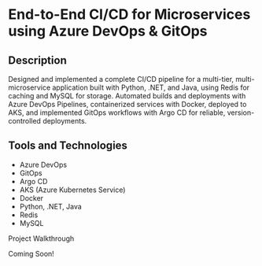 <h1>End-to-End CI/CD for Microservices using Azure DevOps & GitOps </h1>


<h2>Description</h2>
Designed and implemented a complete CI/CD pipeline for a multi-tier, multi-microservice application built with Python, .NET, and Java, using Redis for caching and MySQL for storage. Automated builds and deployments with Azure DevOps Pipelines, containerized services with Docker, deployed to AKS, and implemented GitOps workflows with Argo CD for reliable, version-controlled deployments.

<h2>Tools and Technologies</h2>

- Azure DevOps
- GitOps
- Argo CD
- AKS (Azure Kubernetes Service)
- Docker
- Python, .NET, Java
- Redis
- MySQL

Project Walkthrough

Coming Soon!
